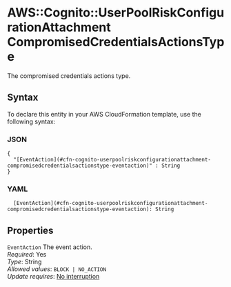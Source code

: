 # AWS::Cognito::UserPoolRiskConfigurationAttachment CompromisedCredentialsActionsType<a name="aws-properties-cognito-userpoolriskconfigurationattachment-compromisedcredentialsactionstype"></a>

The compromised credentials actions type\.

## Syntax<a name="aws-properties-cognito-userpoolriskconfigurationattachment-compromisedcredentialsactionstype-syntax"></a>

To declare this entity in your AWS CloudFormation template, use the following syntax:

### JSON<a name="aws-properties-cognito-userpoolriskconfigurationattachment-compromisedcredentialsactionstype-syntax.json"></a>

```
{
  "[EventAction](#cfn-cognito-userpoolriskconfigurationattachment-compromisedcredentialsactionstype-eventaction)" : String
}
```

### YAML<a name="aws-properties-cognito-userpoolriskconfigurationattachment-compromisedcredentialsactionstype-syntax.yaml"></a>

```
  [EventAction](#cfn-cognito-userpoolriskconfigurationattachment-compromisedcredentialsactionstype-eventaction): String
```

## Properties<a name="aws-properties-cognito-userpoolriskconfigurationattachment-compromisedcredentialsactionstype-properties"></a>

`EventAction` <a name="cfn-cognito-userpoolriskconfigurationattachment-compromisedcredentialsactionstype-eventaction"></a>
The event action\.  
_Required_: Yes  
_Type_: String  
_Allowed values_: `BLOCK | NO_ACTION`  
_Update requires_: [No interruption](https://docs.aws.amazon.com/AWSCloudFormation/latest/UserGuide/using-cfn-updating-stacks-update-behaviors.html#update-no-interrupt)
